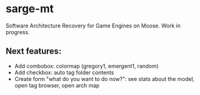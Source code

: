 # sarge-mt
Software Architecture Recovery for Game Engines on Moose. Work in progress.

## Next features:
- Add combobox: colormap (gregory1, emergent1, random)
- Add checkbox: auto tag folder contents
- Create form "what do you want to do now?": see stats about the model, open tag browser, open arch map
